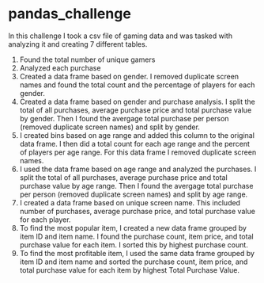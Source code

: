 # pandas_challenge

In this challenge I took a csv file of gaming data and was tasked with analyzing it and creating 7 different tables. 

1. Found the total number of unique gamers
2. Analyzed each purchase
3. Created a data frame based on gender. I removed duplicate screen names and found the total count and the percentage of players for each gender. 
4. Created a data frame based on gender and purchase analysis. I split the total of all purchases, average purchase price and total purchase value by gender. Then I found the avergage total purchase per person (removed duplicate screen names) and split by gender. 
5. I created bins based on age range and added this column to the original data frame. I then did a total count for each age range and the percent of players per age range. For this data frame I removed duplicate screen names. 
6. I used the data frame based on age range and analyzed the purchases. I split the total of all purchases, average purchase price and total purchase value by age range. Then I found the avergage total purchase per person (removed duplicate screen names) and split by age range.
7. I created a data frame based on unique screen name. This included number of purchases, average purchase price, and total purchase value for each player. 
8. To find the most popular item, I created a new data frame grouped by item ID and item name. I found the purchase count, item price, and total purchase value for each item. I sorted this by highest purchase count. 
9. To find the most profitable item, I used the same data frame grouped by item ID and item name and sorted the purchase count, item price, and total purchase value for each item by highest Total Purchase Value. 
